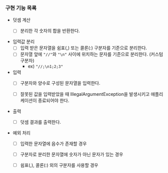 ### 구현 기능 목록

- 덧셈 계산
    - [ ] 분리한 각 숫자의 합을 반환한다.


- 입력값 분리
    - [ ] 입력 받은 문자열을 쉼표(,) 또는 콜론(:) 구분자를 기준으로 분리한다.
    - [ ] 문자열 앞에 ``"//"``와 ``"\n"`` 사이에 위치하는 문자를 기준으로 분리한다. (커스텀 구분자)
        - ex) ``"//;\n1;2;3"``


- 입력
    - [ ] 구분자와 양수로 구성된 문자열을 입력한다.
    - [ ] 잘못된 값을 입력받았을 때 IllegalArgumentException을 발생시키고 애플리케이션이 종료되어야 한다.


- 출력
    - [ ] 덧셈 결과를 출력한다.


- 예외 처리
    - [ ] 입력한 문자열에 음수가 존재할 경우
    - [ ] 구분자로 분리한 문자열에 숫자가 아닌 문자가 있는 경우
    - [ ] 쉼표(,), 콜론(:) 외의 구분자를 사용할 경우



 